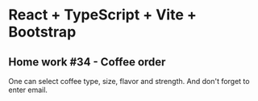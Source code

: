 # React + TypeScript + Vite + Bootstrap

## Home work #34 - Coffee order

One can select coffee type, size, flavor and strength. And don't forget to enter email.